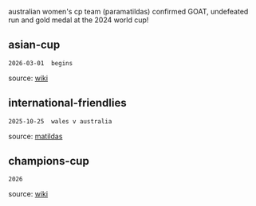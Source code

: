 australian women's cp team (paramatildas) confirmed GOAT, undefeated run and gold medal at the 2024 world cup!  

## asian-cup
~~~~~~
2026-03-01  begins
~~~~~~
source: [wiki](https://en.wikipedia.org/wiki/2026_AFC_Women%27s_Asian_Cup)

## international-friendlies  
~~~~~~
2025-10-25  wales v australia
~~~~~~

source: [matildas](https://www.matildas.com.au/fixtures#!/t6231)  

## champions-cup
~~~~~~
2026
~~~~~~

source: [wiki](https://en.wikipedia.org/wiki/FIFA_Women%27s_Champions_Cup)
